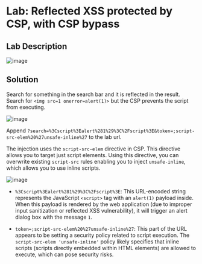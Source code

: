 # Lab: Reflected XSS protected by CSP, with CSP bypass

## Lab Description

![image](https://github.com/KVNuhman/Web-Security-Lab/assets/46161259/c3b74c85-b9a7-456b-8f06-5cf2850dc2d4)

## Solution

Search for something in the search bar and it is reflected in the result. Search for `<img src=1 onerror=alert(1)>` but the CSP prevents the script from executing.

![image](https://github.com/KVNuhman/Web-Security-Lab/assets/46161259/a758ab4e-927b-42f6-a1b4-596ac11319a4)

Append `?search=%3Cscript%3Ealert%281%29%3C%2Fscript%3E&token=;script-src-elem%20%27unsafe-inline%27` to the lab url.

The injection uses the `script-src-elem` directive in CSP. This directive allows you to target just script elements. Using this directive, you can overwrite existing `script-src` rules enabling you to inject `unsafe-inline`, which allows you to use inline scripts.

![image](https://github.com/KVNuhman/Web-Security-Lab/assets/46161259/ab37a581-a7b7-49bb-90cd-de313082742a)

- `%3Cscript%3Ealert%281%29%3C%2Fscript%3E`: This URL-encoded string represents the JavaScript `<script>` tag with an `alert(1)` payload inside. When this payload is rendered by the web application (due to improper input sanitization or reflected XSS vulnerability), it will trigger an alert dialog box with the message `1`.

- `token=;script-src-elem%20%27unsafe-inline%27`: This part of the URL appears to be setting a security policy related to script execution. The `script-src-elem 'unsafe-inline'` policy likely specifies that inline scripts (scripts directly embedded within HTML elements) are allowed to execute, which can pose security risks.
